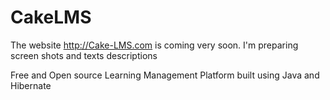 CakeLMS
=======

The website http://Cake-LMS.com is coming very soon. I'm preparing screen shots and texts descriptions

Free and Open source Learning Management Platform built using Java and  Hibernate
